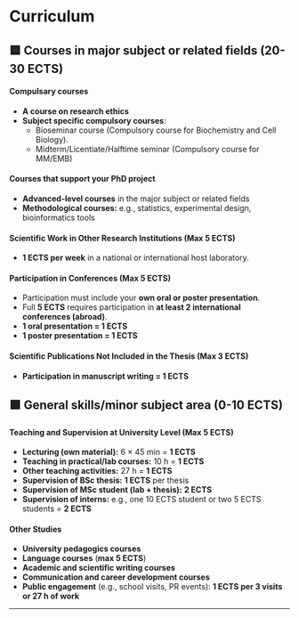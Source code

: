 # Curriculum

## 🟦 Courses in major subject or related fields (20-30 ECTS)

#### Compulsary courses
- **A course on research ethics**
- **Subject specific compulsory courses**:
  - Bioseminar course (Compulsory course for Biochemistry and Cell Biology).
  - Midterm/Licentiate/Halftime seminar (Compulsory course for MM/EMB)

#### Courses that support your PhD project
- **Advanced-level courses** in the major subject or related fields
- **Methodological courses:** e.g., statistics, experimental design, bioinformatics tools

#### Scientific Work in Other Research Institutions (Max 5 ECTS)
- **1 ECTS per week** in a national or international host laboratory.

#### Participation in Conferences (Max 5 ECTS)
- Participation must include your **own oral or poster presentation**.
- Full **5 ECTS** requires participation in **at least 2 international conferences (abroad)**.
- **1 oral presentation = 1 ECTS**
- **1 poster presentation = 1 ECTS**

#### Scientific Publications Not Included in the Thesis (Max 3 ECTS)
- **Participation in manuscript writing = 1 ECTS**

## 🟩 General skills/minor subject area (0-10 ECTS)

#### Teaching and Supervision at University Level (Max 5 ECTS)
- **Lecturing (own material):** 6 × 45 min = **1 ECTS**
- **Teaching in practical/lab courses:** 10 h = **1 ECTS**
- **Other teaching activities:** 27 h = **1 ECTS**
- **Supervision of BSc thesis:** **1 ECTS** per thesis
- **Supervision of MSc student (lab + thesis):** **2 ECTS**
- **Supervision of interns:** e.g., one 10 ECTS student or two 5 ECTS students = **2 ECTS**

#### Other Studies
- **University pedagogics courses**
- **Language courses** (**max 5 ECTS**)
- **Academic and scientific writing courses**
- **Communication and career development courses**
- **Public engagement** (e.g., school visits, PR events): **1 ECTS per 3 visits or 27 h of work**
---
